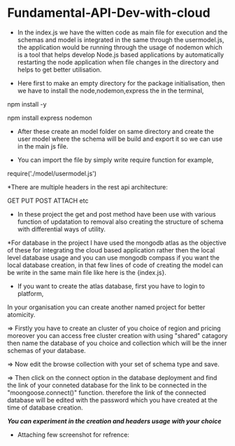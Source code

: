 # Fundamental-API-Dev-with-cloud
 
* In the index.js we have the witten code as main file for execution and the schemas and model is integrated in the same through the usermodel.js,
the application would be running through the usage of nodemon which is a tool that helps develop Node.js based applications by automatically restarting the node application when file changes in the directory and helps to get better utilisation.

* Here first to make an empty directory for the package initialisation, then we have to install the node,nodemon,express the in the terminal,

npm install -y

npm install express nodemon


* After these create an model folder on same directory and create the user model where the schema will be build and export it so we can use in the main js file.


* You can import the file by simply write require function for example, 

require('./model/usermodel.js')


*There are multiple headers in the rest api architecture:

GET
PUT
POST
ATTACH
etc

* In these project the get and post method have been use with various function of updatation to removal also creating the structure of schema with differential ways of utility.


*For database in the project I have used the mongodb atlas as the objective of these for integrating the cloud based application rather then the local level database usage and you can use mongodb compass  if you want the local database creation, in that few lines of code of creating the model can be write in the same main file like here is the {index.js}. 

* If you want to create the atlas database, first you have to login to platform,

In your organisation you can create another named project for better atomicity.

=> Firstly you have to create an cluster of you choice of region and pricing moreover you can access free cluster creation with using "shared" catagory
then name the database of you choice and collection which will be the inner schemas of your database.

=> Now edit the browse collection with your set of schema type and save.

=> Then click on the connect option in the database deployment and find the link of your conneted database for the link to be connected in the "moongoose.connect()"  function.
therefore the link of the connected database will be edited with the password which you have created at the time of database creation.


***You can experiment in the creation and headers usage with your choice***

* Attaching few screenshot for refrence:
